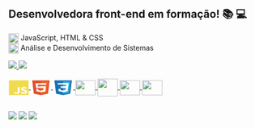 ## Desenvolvedora front-end em formação! :books: :computer: 
<img align="center" height="20" width="20" src="https://img.icons8.com/ios/50/000000/laptop--v1.png"/>   JavaScript, HTML & CSS 
 <br/>
<img align="center" height="20" width="20" src="https://img.icons8.com/ios-glyphs/30/000000/student-center.png"/>   Análise e Desenvolvimento de Sistemas

<div> 
  <a href="https://github.com/sthefcruvinel">
  <img height="150em" src="https://github-readme-stats.vercel.app/api?username=sthefcruvinel&show_icons=true&theme=dracula&include_all_commits=true&count_private=true"/>
  <img height="150em" src="https://github-readme-stats.vercel.app/api/top-langs/?username=sthefcruvinel&layout=compact&langs_count=7&theme=dracula"/>
</div>
  
<div style="display: inline_block"><br>
  <img align="center" height="30" width="40" src="https://raw.githubusercontent.com/devicons/devicon/master/icons/javascript/javascript-plain.svg">
  <img align="center" height="30" width="40" src="https://raw.githubusercontent.com/devicons/devicon/master/icons/html5/html5-original.svg">
  <img align="center" height="30" width="40" src="https://raw.githubusercontent.com/devicons/devicon/master/icons/css3/css3-original.svg">
  <img align="center" height="30" width="40" src="https://cdn.jsdelivr.net/gh/devicons/devicon/icons/c/c-original.svg">
  <img align="center" height="35" width="40" src="https://upload.wikimedia.org/wikipedia/commons/thumb/c/cf/Angular_full_color_logo.svg/2048px-Angular_full_color_logo.svg.png">
  <img align="center" height="30" width="40" src="https://upload.wikimedia.org/wikipedia/commons/thumb/a/a7/React-icon.svg/1280px-React-icon.svg.png">
  <img align="center" height="30" width="40" src="https://vuejs.org/images/logo.png">
 
</div>
  
  ##
 
<div>
  <a href = "mailto:stheffanycruvinel@hotmail.com"><img src="https://img.shields.io/badge/-Gmail-%23333?style=for-the-badge&logo=gmail&logoColor=white" target="_blank"></a>
  <a href="https://www.linkedin.com/in/stheffany-cruvinel-2b1a78131" target="_blank"><img src="https://img.shields.io/badge/-LinkedIn-%230077B5?style=for-the-badge&logo=linkedin&logoColor=white" target="_blank"></a> 
 <a href="https://replit.com/@sthefobia"><img src="https://img.shields.io/badge/-REPL.IT-666666?style=for-the-badge&logo=replit&logoColor=white" target="_blank"></a>
</div>
